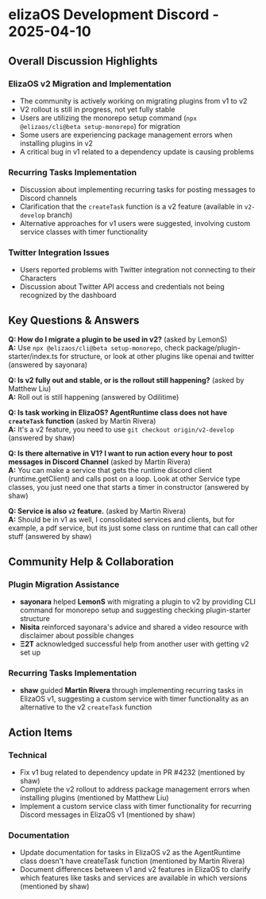 # elizaOS Development Discord - 2025-04-10

## Overall Discussion Highlights

### ElizaOS v2 Migration and Implementation
- The community is actively working on migrating plugins from v1 to v2
- V2 rollout is still in progress, not yet fully stable
- Users are utilizing the monorepo setup command (`npx @elizaos/cli@beta setup-monorepo`) for migration
- Some users are experiencing package management errors when installing plugins in v2
- A critical bug in v1 related to a dependency update is causing problems

### Recurring Tasks Implementation
- Discussion about implementing recurring tasks for posting messages to Discord channels
- Clarification that the `createTask` function is a v2 feature (available in `v2-develop` branch)
- Alternative approaches for v1 users were suggested, involving custom service classes with timer functionality

### Twitter Integration Issues
- Users reported problems with Twitter integration not connecting to their Characters
- Discussion about Twitter API access and credentials not being recognized by the dashboard

## Key Questions & Answers

**Q: How do I migrate a plugin to be used in v2?** (asked by LemonS)  
**A:** Use `npx @elizaos/cli@beta setup-monorepo`, check package/plugin-starter/index.ts for structure, or look at other plugins like openai and twitter (answered by sayonara)

**Q: Is v2 fully out and stable, or is the rollout still happening?** (asked by Matthew Liu)  
**A:** Roll out is still happening (answered by Odilitime)

**Q: Is task working in ElizaOS? AgentRuntime class does not have `createTask` function** (asked by Martin Rivera)  
**A:** It's a v2 feature, you need to use `git checkout origin/v2-develop` (answered by shaw)

**Q: Is there alternative in V1? I want to run action every hour to post messages in Discord Channel** (asked by Martin Rivera)  
**A:** You can make a service that gets the runtime discord client (runtime.getClient) and calls post on a loop. Look at other Service type classes, you just need one that starts a timer in constructor (answered by shaw)

**Q: Service is also `v2` feature.** (asked by Martin Rivera)  
**A:** Should be in v1 as well, I consolidated services and clients, but for example, a pdf service, but its just some class on runtime that can call other stuff (answered by shaw)

## Community Help & Collaboration

### Plugin Migration Assistance
- **sayonara** helped **LemonS** with migrating a plugin to v2 by providing CLI command for monorepo setup and suggesting checking plugin-starter structure
- **Nisita** reinforced sayonara's advice and shared a video resource with disclaimer about possible changes
- **Ξ2T** acknowledged successful help from another user with getting v2 set up

### Recurring Tasks Implementation
- **shaw** guided **Martin Rivera** through implementing recurring tasks in ElizaOS v1, suggesting a custom service with timer functionality as an alternative to the v2 `createTask` function

## Action Items

### Technical
- Fix v1 bug related to dependency update in PR #4232 (mentioned by shaw)
- Complete the v2 rollout to address package management errors when installing plugins (mentioned by Matthew Liu)
- Implement a custom service class with timer functionality for recurring Discord messages in ElizaOS v1 (mentioned by shaw)

### Documentation
- Update documentation for tasks in ElizaOS v2 as the AgentRuntime class doesn't have createTask function (mentioned by Martin Rivera)
- Document differences between v1 and v2 features in ElizaOS to clarify which features like tasks and services are available in which versions (mentioned by shaw)